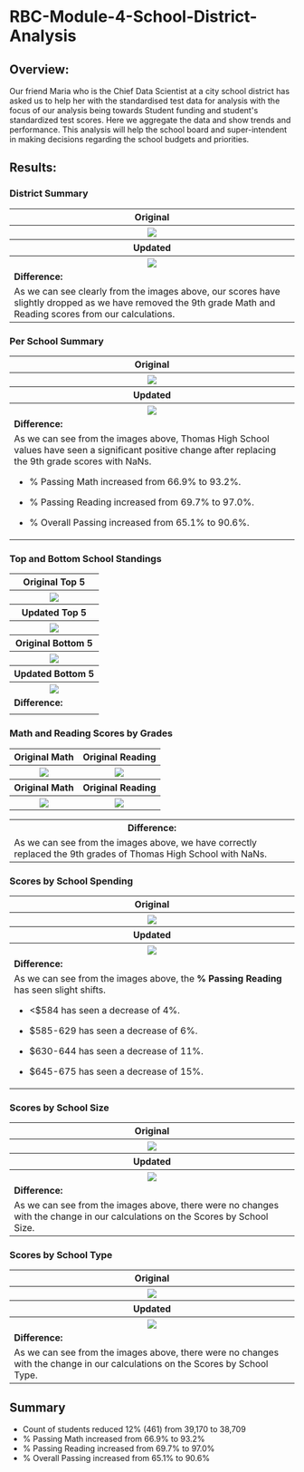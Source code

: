 # RBC-Module-4-School-District-Analysis

## Overview:
Our friend Maria who is the Chief Data Scientist at a city school district has asked us to help her with the standardised test data for analysis with the focus of our analysis being towards Student funding and student's standardized test scores. Here we aggregate the data and show trends and performance. This analysis will help the school board and super-intendent in making decisions regarding the school budgets and priorities.

## Results:
### District Summary
  <table align="center">
  <tr>
  <th>Original</th>
  </tr>
  <tr>
  <th><img src="https://github.com/mubeenkh4u/RBC-Module-4-School-District-Analysis/blob/main/Resources/Original_District_Summary.png"></th>
  </tr>
  <tr>
  <th>Updated</th>
  </tr>
  <tr>
  <th><img src="https://github.com/mubeenkh4u/RBC-Module-4-School-District-Analysis/blob/main/Resources/New_District_Summary.png"></th>
  </tr>
  <tr>
  <td><b>Difference:</b></td>
  </tr>
  <tr>
  <td>
  As we can see clearly from the images above, our scores have slightly dropped as we have removed the 9th grade Math and Reading scores from our calculations.
  </td>
  </tr>
  </table>

 ### Per School Summary
  <table align="center">
  <tr>
  <th>Original</th>
  </tr>
  <tr>
  <th><img src="https://github.com/mubeenkh4u/RBC-Module-4-School-District-Analysis/blob/main/Resources/Original_Per_School_Summary.png"></th>
  </tr>
  <tr>
  <th>Updated</th>
  </tr>
  <tr>
  <th><img src="https://github.com/mubeenkh4u/RBC-Module-4-School-District-Analysis/blob/main/Resources/New_Per_School_Summary.png"></th>
  </tr>
  <tr>
  <td><b>Difference:</b></td>
  </tr>
  <tr>
  <td>
  As we can see from the images above, Thomas High School values have seen a significant positive change after replacing the 9th grade scores with NaNs.
    
  * % Passing Math increased from 66.9% to 93.2%.
    
  * % Passing Reading increased from 69.7% to 97.0%.

  * % Overall Passing increased from 65.1% to 90.6%.
    
  </td>
  </tr>
  </table>
 
 ### Top and Bottom School Standings
  <table align="center">
  <tr>
  <th>Original Top 5</th>
  </tr>
  <tr>
  <th><img src="https://github.com/mubeenkh4u/RBC-Module-4-School-District-Analysis/blob/main/Resources/Original_Top_Schools_Summary.png"></th>
  </tr>
  <tr>
  <th>Updated Top 5</th>
  </tr>
  <tr>
  <th><img src="https://github.com/mubeenkh4u/RBC-Module-4-School-District-Analysis/blob/main/Resources/New_Top_Schools_Summary.png"></th>
  </tr>
  <tr>
  <th>Original Bottom 5</th>
  </tr>
  <tr>
  <th><img src="https://github.com/mubeenkh4u/RBC-Module-4-School-District-Analysis/blob/main/Resources/Original_Bottom_Schools_Summary.png"></th>
  </tr>
  <tr>
  <th>Updated Bottom 5</th>
  </tr>
  <tr>
  <th><img src="https://github.com/mubeenkh4u/RBC-Module-4-School-District-Analysis/blob/main/Resources/Original_Bottom_Schools_Summary.png"></th>
  </tr>
  <tr>
  <td><b>Difference:</b></td>
  </tr>
  <tr>
  <td>

  </td>
  </tr>
  </table>
  
 ### Math and Reading Scores by Grades
  <table align="center">
  <tr>
  <th>Original Math</th>
  <th>Original Reading</th>
  </tr>
  <tr>
  <th><img src="https://github.com/mubeenkh4u/RBC-Module-4-School-District-Analysis/blob/main/Resources/Original_Math_Scores_by_Grade.png"></th>
  <th><img src="https://github.com/mubeenkh4u/RBC-Module-4-School-District-Analysis/blob/main/Resources/Original_Reading_Scores_by_Grade.png"></th>
  </tr>
  <tr>
  <th>Original Math</th>
  <th>Original Reading</th>
  </tr>
  <tr>
  <th><img src="https://github.com/mubeenkh4u/RBC-Module-4-School-District-Analysis/blob/main/Resources/New_Math_Scores_by_Grade.png"></th>
  <th><img src="https://github.com/mubeenkh4u/RBC-Module-4-School-District-Analysis/blob/main/Resources/New_Reading_Scores_by_Grade.png"></th>
  </tr>
  </table>
  
  <table align="center">
  <tr>
  <th><b>Difference:</b></th>
  </tr>
  <tr>
  <td>
  As we can see from the images above, we have correctly replaced the 9th grades of Thomas High School with NaNs.
  </td>
  </tr>
  </table>
 
 
 ### Scores by School Spending
  <table align="center">
  <tr>
  <th>Original</th>
  </tr>
  <tr>
  <th><img src="https://github.com/mubeenkh4u/RBC-Module-4-School-District-Analysis/blob/main/Resources/Original_Scores_by_School_Spending.png"></th>
  </tr>
  <tr>
  <th>Updated</th>
  </tr>
  <tr>
  <th><img src="https://github.com/mubeenkh4u/RBC-Module-4-School-District-Analysis/blob/main/Resources/New_Scores_by_School_Spending.png"></th>
  </tr>
  <tr>
  <td><b>Difference:</b></td>
  </tr>
  <tr>
  <td>
  As we can see from the images above, the <b>% Passing Reading</b> has seen slight shifts.
    
  * <$584 has seen a decrease of 4%.
          
  * $585-629 has seen a decrease of 6%.
          
  * $630-644 has seen a decrease of 11%.
          
  * $645-675 has seen a decrease of 15%.
          
  </td>
  </tr>
  </table>
 
 ### Scores by School Size
  <table align="center">
  <tr>
  <th>Original</th>
  </tr>
  <tr>
  <th><img src="https://github.com/mubeenkh4u/RBC-Module-4-School-District-Analysis/blob/main/Resources/Original_Scores_by_School_Size.png"></th>
  </tr>
  <tr>
  <th>Updated</th>
  </tr>
  <tr>
  <th><img src="https://github.com/mubeenkh4u/RBC-Module-4-School-District-Analysis/blob/main/Resources/New_Scores_by_School_Size.png"></th>
  </tr>
  <tr>
  <td><b>Difference:</b></td>
  </tr>
  <tr>
  <td>
  As we can see from the images above, there were no changes with the change in our calculations on the Scores by School Size.
  </td>
  </tr>
  </table>
 
 ### Scores by School Type
  <table align="center">
  <tr>
  <th>Original</th>
  </tr>
  <tr>
  <th><img src="https://github.com/mubeenkh4u/RBC-Module-4-School-District-Analysis/blob/main/Resources/Original_Scores_by_School_Type.png"></th>
  </tr>
  <tr>
  <th>Updated</th>
  </tr>
  <tr>
  <th><img src="https://github.com/mubeenkh4u/RBC-Module-4-School-District-Analysis/blob/main/Resources/New_Scores_by_School_Type.png"></th>
  </tr>
  <tr>
  <td><b>Difference:</b></td>
  </tr>
  <tr>
  <td>
  As we can see from the images above, there were no changes with the change in our calculations on the Scores by School Type.
  </td>
  </tr>
  </table>

## Summary
 * Count of students reduced 12% (461) from 39,170 to 38,709
 * % Passing Math increased from 66.9% to 93.2%
 * % Passing Reading increased from 69.7% to 97.0%
 * % Overall Passing increased from 65.1% to 90.6%
